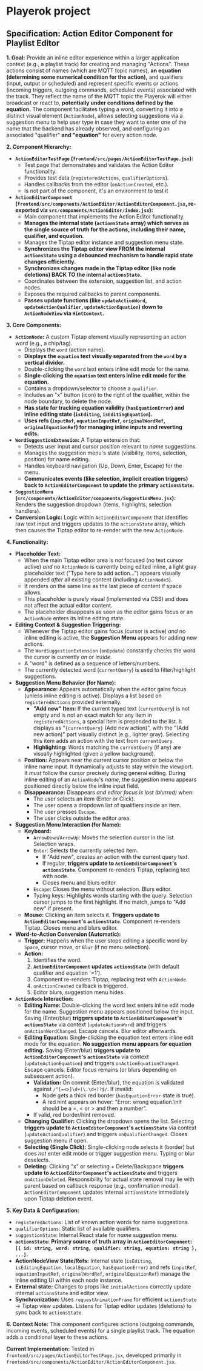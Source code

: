 # Playerok project

## Specification: Action Editor Component for Playlist Editor

**1. Goal:**
Provide an inline editor experience within a larger application context (e.g., a playlist track) for creating and managing "Actions". These actions consist of names (which are MQTT topic names), **an equation (determining some numerical condition for the action),** and qualifiers (input, output or scheduled) and represent specific events or actions (incoming triggers, outgoing commands, scheduled events) associated with the track. They reflect the name of the MQTT topic the Playerok will either broadcast or react to, **potentially under conditions defined by the equation.**
The component facilitates typing a word, converting it into a distinct visual element (`ActionNode`), allows selecting suggestions via a suggestion menu to help user type in case they want
to enter one of the name that the backend has already observed,
and configuring an associated "qualifier" **and "equation"** for every action node.

**2. Component Hierarchy:**
*   **`ActionEditorTestPage` (`frontend/src/pages/ActionEditorTestPage.jsx`):**
    *   Test page that demonstrates and validates the Action Editor functionality.
    *   Provides test data (`registeredActions`, `qualifierOptions`).
    *   Handles callbacks from the editor (`onActionCreated`, etc.).
    *   Is not part of the component, it's an environment to test it
*   **`ActionEditorComponent` (`frontend/src/components/ActionEditor/ActionEditorComponent.jsx`, re-exported via `src/components/ActionEditor/index.jsx`):**
    *   Main component that implements the Action Editor functionality.
    *   **Manages the internal state (`actionsState` array) which serves as the single source of truth for the actions, including their name, qualifier, and equation.**
    *   Manages the Tiptap editor instance and suggestion menu state.
    *   **Synchronizes the Tiptap editor view FROM the internal `actionsState` using a debounced mechanism to handle rapid state changes efficiently.**
    *   **Synchronizes changes made in the Tiptap editor (like node deletions) BACK TO the internal `actionsState`.**
    *   Coordinates between the extension, suggestion list, and action nodes.
    *   Exposes the required callbacks to parent components.
    *   **Passes update functions (like `updateActionWord`, `updateActionQualifier`, `updateActionEquation`) down to `ActionNodeView` via `HintContext`.**

**3. Core Components:**
*   **`ActionNode`:** A custom Tiptap element visually representing an action word (e.g., a chip/tag).
    *   Displays the `word` (action name).
    *   **Displays the `equation` text visually separated from the `word` by a vertical divider.**
    *   Double-clicking the `word` text enters inline edit mode for the name.
    *   **Single-clicking the `equation` text enters inline edit mode for the equation.**
    *   Contains a dropdown/selector to choose a `qualifier`.
    *   Includes an "x" button (icon) to the right of the qualifier, within the node boundary, to delete the node.
    *   **Has state for tracking equation validity (`hasEquationError`) and inline editing state (`isEditing`, `isEditingEquation`).**
    *   **Uses refs (`inputRef`, `equationInputRef`, `originalWordRef`, `originalEquationRef`) for managing inline inputs and reverting edits.**
*   **`WordSuggestionExtension`:** A Tiptap extension that:
    *   Detects user input and cursor position relevant to *name* suggestions.
    *   Manages the suggestion menu's state (visibility, items, selection, position) for name editing.
    *   Handles keyboard navigation (Up, Down, Enter, Escape) for the menu.
    *   **Communicates events (like selection, implicit creation triggers) back to `ActionEditorComponent` to update the primary `actionsState`.**
*   **`SuggestionMenu` (`src/components/ActionEditor/components/SuggestionMenu.jsx`):** Renders the suggestion dropdown (items, highlights, selection handlers).
*   **Conversion Logic:** Logic within `ActionEditorComponent` that identifies raw text input and triggers updates to the `actionsState` array, which then causes the Tiptap editor to re-render with the new `ActionNode`.

**4. Functionality:**

*   **Placeholder Text:**
    *   When the main Tiptap editor area is *not* focused (no text cursor active) *and* no `ActionNode` is currently being edited inline, a light gray placeholder text ("Type here to add action...") appears visually appended *after* all existing content (including `ActionNode`s).
    *   It renders on the same line as the last piece of content if space allows.
    *   This placeholder is purely visual (implemented via CSS) and does not affect the actual editor content.
    *   The placeholder disappears as soon as the editor gains focus or an `ActionNode` enters its inline editing state.
*   **Editing Context & Suggestion Triggering:**
    *   Whenever the Tiptap editor gains focus (cursor is active) *and* no inline editing is active, the **Suggestion Menu** appears for adding new actions.
    *   The `WordSuggestionExtension` (`onUpdate`) constantly checks the word the cursor is currently *on* or *inside*.
    *   A "word" is defined as a sequence of letters/numbers.
    *   The currently detected word (`currentQuery`) is used to filter/highlight suggestions.
*   **Suggestion Menu Behavior (for Name):**
    *   **Appearance:** Appears automatically when the editor gains focus (unless inline editing is active). Displays a list based on `registeredActions` provided externally.
        *   **"Add new" Item:** If the current typed text (`currentQuery`) is not empty and is not an exact match for any item in `registeredActions`, a special item is prepended to the list. It displays as "`{currentQuery}` (Add new action)", with the "(Add new action)" part visually distinct (e.g., lighter gray). Selecting this item adds an action with the text from `currentQuery`.
        *   **Highlighting:** Words matching the `currentQuery` (if any) are visually highlighted (given a yellow background).
    *   **Position:** Appears near the current cursor position or below the inline name input. It dynamically adjusts to stay within the viewport. It *must* follow the cursor precisely during general editing. During inline editing of an `ActionNode`'s *name*, the suggestion menu appears positioned directly below the inline input field.
    *   **Disappearance:** Disappears *and editor focus is lost (blurred)* when:
        *   The user selects an item (Enter or Click).
        *   The user opens a dropdown list of qualifiers inside an item.
        *   The user presses `Escape`.
        *   The user clicks outside the editor area.
*   **Suggestion Menu Interaction (for Name):**
    *   **Keyboard:**
        *   `ArrowDown`/`ArrowUp`: Moves the selection cursor in the list. Selection wraps.
        *   `Enter`: Selects the currently selected item.
            *   If "Add new", creates an action with the current query text.
            *   If regular, **triggers update to `ActionEditorComponent`'s `actionsState`**. Component re-renders Tiptap, replacing text with node.
            *   Closes menu and blurs editor.
        *   `Escape`: Closes the menu without selection. Blurs editor.
        *   Typing keys: Highlights words starting with the query. Selection cursor jumps to the first highlight. If no match, jumps to "Add new" if present.
    *   **Mouse:** Clicking an item selects it. **Triggers update to `ActionEditorComponent`'s `actionsState`**. Component re-renders Tiptap. Closes menu and blurs editor.
*   **Word-to-Action Conversion (Automatic):**
    *   **Trigger:** Happens when the user stops editing a specific word by `Space`, cursor move, or `Blur` (if no menu selection).
    *   **Action:**
        1.  Identifies the word.
        2.  **`ActionEditorComponent` updates `actionsState`** (with default qualifier and equation '=1').
        3.  Component re-renders Tiptap, replacing text with `ActionNode`.
        4.  `onActionCreated` callback is triggered.
        5.  Editor blurs, suggestion menu hides.
*   **`ActionNode` Interaction:**
    *   **Editing Name:** Double-clicking the word text enters inline edit mode for the name. Suggestion menu appears positioned below the input. Saving (Enter/blur) **triggers update to `ActionEditorComponent`'s `actionsState`** via context (`updateActionWord`) and triggers `onActionWordChanged`. Escape cancels. Blur editor afterwards.
    *   **Editing Equation:** Single-clicking the equation text enters inline edit mode for the equation. **No suggestion menu appears for equation editing.** Saving (Enter/blur) **triggers update to `ActionEditorComponent`'s `actionsState`** via context (`updateActionEquation`) and triggers `onActionEquationChanged`. Escape cancels. Editor focus remains (or blurs depending on subsequent action).
        *   **Validation:** On commit (Enter/blur), the equation is validated against `/^[=<>]\d+(\.\d+)?$/`. If invalid:
            *   Node gets a thick red border (`hasEquationError` state is true).
            *   A red hint appears on hover: "Error: wrong equation.\nIt should be a =, < or > and then a number".
        *   If valid, red border/hint removed.
    *   **Changing Qualifier:** Clicking the dropdown opens the list. Selecting **triggers update to `ActionEditorComponent`'s `actionsState`** via context (`updateActionQualifier`) and triggers `onQualifierChanged`. Closes suggestion menu if open.
    *   **Selecting (Single Click):** Single-clicking node selects it (border) but does *not* enter edit mode or trigger suggestion menu. Typing or blur deselects.
    *   **Deleting:** Clicking "x" or selecting + Delete/Backspace **triggers update to `ActionEditorComponent`'s `actionsState`** and triggers `onActionDeleted`. Responsibility for actual state removal may lie with parent based on callback response (e.g., confirmation modal). `ActionEditorComponent` updates internal `actionsState` immediately upon Tiptap deletion event.

**5. Key Data & Configuration:**
*   `registeredActions`: List of known action words for name suggestions.
*   `qualifierOptions`: Static list of available qualifiers.
*   `suggestionState`: Internal React state for *name* suggestion menu.
*   **`actionsState`:** **Primary source of truth array in `ActionEditorComponent`: `[{ id: string, word: string, qualifier: string, equation: string }, ...]`.**
*   **ActionNodeView State/Refs:** Internal state (`isEditing`, `isEditingEquation`, `localEquation`, `hasEquationError`) and refs (`inputRef`, `equationInputRef`, `originalWordRef`, `originalEquationRef`) manage the inline editing UI within each node instance.
*   **External state:** Changes to props like `initialActions` correctly update internal `actionsState` and editor view.
*   **Synchronization:** Uses `requestAnimationFrame` for efficient `actionsState` -> Tiptap view updates. Listens for Tiptap editor updates (deletions) to sync back to `actionsState`.

**6. Context Note:**
This component configures actions (outgoing commands, incoming events, scheduled events) for a single playlist track. The equation adds a conditional layer to these actions.

**Current Implementation:** Tested in `frontend/src/pages/ActionEditorTestPage.jsx`, developed primarily in `frontend/src/components/ActionEditor/ActionEditorComponent.jsx`.

